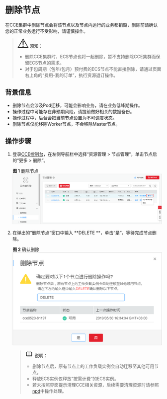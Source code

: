 # 删除节点<a name="cce_01_0186"></a>

在CCE集群中删除节点会将该节点以及节点内运行的业务都销毁，删除前请确认您的正常业务运行不受影响，请谨慎操作。

>![](public_sys-resources/icon-notice.gif) **须知：**   
>-   删除CCE集群时，ECS节点也将一起删除，暂不支持删除CCE集群而保留ECS节点的需求。  
>-   对于包周期（包年/包月）预付费的ECS节点不能直接删除，请通过页面右上角的“费用-我的订单”，执行资源退订操作。  

## 背景信息<a name="section83421713122615"></a>

-   删除节点会涉及Pod迁移，可能会影响业务，请在业务低峰期操作。
-   操作过程中可能存在非预期风险，请提前做好相关的数据备份。
-   操作过程中，后台会把当前节点设置为不可调度状态。
-   删除节点仅能移除Worker节点，不会移除Master节点。

## 操作步骤<a name="section727210277269"></a>

1.  登录[CCE控制台](https://console.huaweicloud.com/cce2.0/?utm_source=helpcenter)，在左侧导航栏中选择“资源管理 \> 节点管理“，单击节点后的“更多 \> 删除“。

    **图 1**  删除节点<a name="fig11430133319362"></a>  
    ![](figures/删除节点.png "删除节点")

2.  在弹出的“删除节点“窗口中输入  **DELETE **，单击“是“，等待完成节点删除。

    **图 2**  确认删除<a name="fig15863174982118"></a>  
    ![](figures/确认删除.png "确认删除")

    >![](public_sys-resources/icon-note.gif) **说明：**   
    >-   删除节点后，原有节点上的工作负载实例会自动迁移至其他可用节点。  
    >-   释放ECS实例仅释放“按需计费“的ECS实例。  
    >-   若未按照界面提示清理CCE相关资源，后续需要清理资源时请参照[npd](npd.md)中操作处理。  


